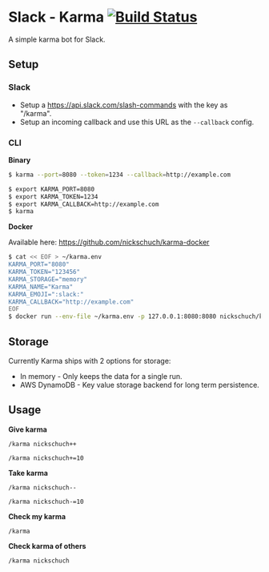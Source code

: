 Slack - Karma [![Build Status](https://travis-ci.org/nickschuch/karma.svg?branch=master)](https://travis-ci.org/nickschuch/karma)
=============

A simple karma bot for Slack.

## Setup

### Slack

* Setup a https://api.slack.com/slash-commands with the key as "/karma".
* Setup an incoming callback and use this URL as the `--callback` config.

### CLI

**Binary**

```bash
$ karma --port=8080 --token=1234 --callback=http://example.com
```

```bash
$ export KARMA_PORT=8080
$ export KARMA_TOKEN=1234
$ export KARMA_CALLBACK=http://example.com
$ karma
```

**Docker**

Available here: https://github.com/nickschuch/karma-docker

```bash
$ cat << EOF > ~/karma.env
KARMA_PORT="8080"
KARMA_TOKEN="123456"
KARMA_STORAGE="memory"
KARMA_NAME="Karma"
KARMA_EMOJI=":slack:"
KARMA_CALLBACK="http://example.com"
EOF
$ docker run --env-file ~/karma.env -p 127.0.0.1:8080:8080 nickschuch/karma
```

## Storage

Currently Karma ships with 2 options for storage:

* In memory - Only keeps the data for a single run.
* AWS DynamoDB - Key value storage backend for long term persistence.

## Usage

**Give karma**

```
/karma nickschuch++
```

```
/karma nickschuch+=10
```

**Take karma**

```
/karma nickschuch--
```

```
/karma nickschuch-=10
```

**Check my karma**

```
/karma
```

**Check karma of others**

```
/karma nickschuch
```
